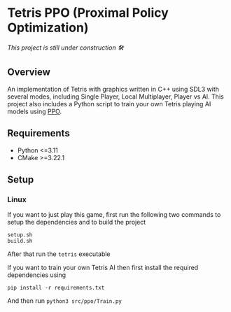 # Tetris PPO (Proximal Policy Optimization)

*This project is still under construction 🛠️*

## Overview
An implementation of Tetris with graphics written in C++ using SDL3 with several modes, including Single Player, Local Multiplayer, Player vs AI. This project also includes a Python script to train your own Tetris playing AI models using [PPO](https://arxiv.org/abs/1707.06347).

## Requirements
- Python <=3.11
- CMake >=3.22.1

## Setup
### Linux
If you want to just play this game, first run the following two commands to setup the dependencies and to build the project
```
setup.sh
build.sh
```
After that run the `tetris` executable

If you want to train your own Tetris AI then first install the required dependencies using 
```
pip install -r requirements.txt
```
And then run `python3 src/ppo/Train.py`
